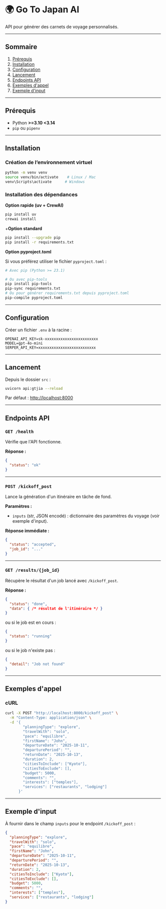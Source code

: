 


# 🌍 Go To Japan AI

API pour générer des carnets de voyage personnalisés.

---

## Sommaire

1. [Prérequis](#prérequis)
2. [Installation](#installation)
3. [Configuration](#configuration)
4. [Lancement](#lancement)
5. [Endpoints API](#endpoints-api)
6. [Exemples d'appel](#exemples-dappel)
7. [Exemple d'input](#exemple-dinput)

---

## Prérequis

- Python **>=3.10 <3.14**
- `pip` ou `pipenv`

---

## Installation

### Création de l’environnement virtuel

```bash
python -m venv venv
source venv/bin/activate    # Linux / Mac
venv\Scripts\activate      # Windows
```

### Installation des dépendances

**Option rapide (uv + CrewAI)**

```bash
pip install uv
crewai install
```

+**Option standard**

```bash
pip install --upgrade pip
pip install -r requirements.txt
```

**Option pyproject.toml**

Si vous préférez utiliser le fichier `pyproject.toml` :

```bash
# Avec pip (Python >= 23.1)

# Ou avec pip-tools
pip install pip-tools
pip-sync requirements.txt
# Ou pour générer requirements.txt depuis pyproject.toml
pip-compile pyproject.toml
```
---

## Configuration

Créer un fichier `.env` à la racine :

```env
OPENAI_API_KEY=sk-xxxxxxxxxxxxxxxxxxxxxxxx
MODEL=gpt-4o-mini
SERPER_API_KEY=xxxxxxxxxxxxxxxxxxxxxxxxxx
```

---

## Lancement

Depuis le dossier `src` :

```bash
uvicorn api:gtjia --reload
```

Par défaut : [http://localhost:8000](http://localhost:8000)

---

## Endpoints API

### `GET /health`
Vérifie que l'API fonctionne.

**Réponse :**
```json
{
  "status": "ok"
}
```

---

### `POST /kickoff_post`
Lance la génération d'un itinéraire en tâche de fond.

**Paramètres :**
- `inputs` (str, JSON encodé) : dictionnaire des paramètres du voyage (voir exemple d'input).

**Réponse immédiate :**
```json
{
  "status": "accepted",
  "job_id": "..."
}
```

---

### `GET /results/{job_id}`
Récupère le résultat d'un job lancé avec `/kickoff_post`.

**Réponse :**
```json
{
  "status": "done",
  "data": { /* résultat de l'itinéraire */ }
}
```
ou si le job est en cours :
```json
{
  "status": "running"
}
```
ou si le job n'existe pas :
```json
{
  "detail": "Job not found"
}
```

---

## Exemples d'appel

### cURL

```bash
curl -X POST "http://localhost:8000/kickoff_post" \
  -H "Content-Type: application/json" \
  -d '{
        "planningType": "explore",
        "travelWith": "solo",
        "pace": "equilibre",
        "firstName": "John",
        "departureDate": "2025-10-11",
        "departurePeriod": "",
        "returnDate": "2025-10-13",
        "duration": 2,
        "citiesToInclude": ["Kyoto"],
        "citiesToExclude": [],
        "budget": 5000,
        "comments": "",
        "interests": ["temples"],
        "services": ["restaurants", "lodging"]
      }'
```

---

## Exemple d'input

À fournir dans le champ `inputs` pour le endpoint `/kickoff_post` :

```json
{
  "planningType": "explore",
  "travelWith": "solo",
  "pace": "equilibre",
  "firstName": "John",
  "departureDate": "2025-10-11",
  "departurePeriod": "",
  "returnDate": "2025-10-13",
  "duration": 2,
  "citiesToInclude": ["Kyoto"],
  "citiesToExclude": [],
  "budget": 5000,
  "comments": "",
  "interests": ["temples"],
  "services": ["restaurants", "lodging"]
}

